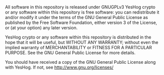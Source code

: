 All software in this repository is released under GNUGPLv3
YesHog crypto or any software within this repository
is free software: you can redistribute it and/or modify
it under the terms of the GNU General Public License as published by
the Free Software Foundation, either version 3 of the License, or
(at your option) any later version.

YesHog crypto or any software within this repository
is distributed in the hope that it will be useful,
but WITHOUT ANY WARRANTY; without even the implied warranty of
MERCHANTABILITY or FITNESS FOR A PARTICULAR PURPOSE.  See the
GNU General Public License for more details.

You should have received a copy of the GNU General Public License
along with YesHog.  If not, see <http://www.gnu.org/licenses/>
